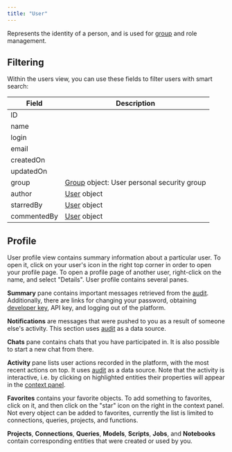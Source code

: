 ```yaml
---
title: "User"
---
```


Represents the identity of a person, and is used for [group](group.md) and role management.

## Filtering

Within the users view, you can use these fields to filter users with smart search:

| Field       | Description                                            |
|-------------|--------------------------------------------------------|
| ID          |                                                        |
| name        |                                                        |
| login       |                                                        |
| email       |                                                        |
| createdOn   |                                                        |
| updatedOn   |                                                        |
| group       | [Group](group.md) object: User personal security group |
| author      | [User](user.md) object                                 |
| starredBy   | [User](user.md) object                                 |
| commentedBy | [User](user.md) object                                 |

## Profile

User profile view contains summary information about a particular user. To open it, click on your user's icon in the
right top corner in order to open your profile page. To open a profile page of another user, right-click on the name,
and select "Details". User profile contains several panes.

**Summary** pane contains important messages retrieved from the [audit](../audit/audit.md). Additionally, there are
links for changing your password, obtaining [developer key](../../develop/develop.md#publishing), API key, and logging out
of the platform.

**Notifications** are messages that were pushed to you as a result of someone else's activity. This section
uses [audit](../audit/audit.md) as a data source.

**Chats** pane contains chats that you have participated in. It is also possible to start a new chat from there.

**Activity** pane lists user actions recorded in the platform, with the most recent actions on top. It
uses [audit](../audit/audit.md) as a data source. Note that the activity is interactive, i.e. by clicking on
highlighted entities their properties will appear in the [context panel](../../datagrok/navigation/panels/panels.md#context-panel).

**Favorites** contains your favorite objects. To add something to favorites, click on it, and then click on the "star"
icon on the right in the context panel. Not every object can be added to favorites, currently the list is limited to
connections, queries, projects, and functions.

**Projects**, **Connections**, **Queries**, **Models**, **Scripts**, **Jobs**, and **Notebooks**
contain corresponding entities that were created or used by you.
